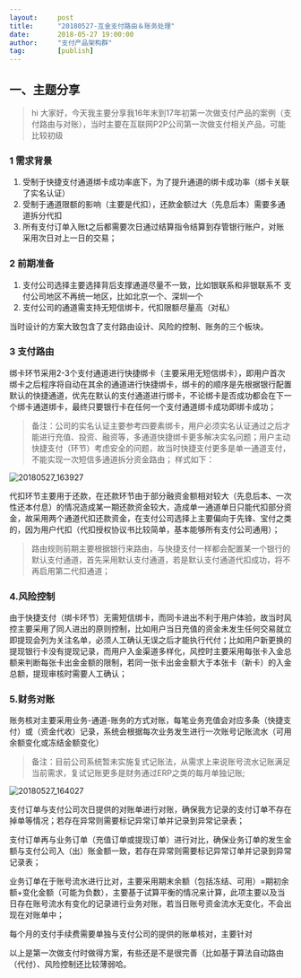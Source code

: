 ```yaml
---                                                                         
layout:     post                                            
title:      "20180527-互金支付路由＆账务处理"                                                                           
date:       2018-05-27 19:00:00                                                                           
author:     "支付产品架构群"                                      
tag:		[publish]                                
--- 
```


## 一、主题分享

> hi 大家好，今天我主要分享我16年末到17年初第一次做支付产品的案例（支付路由与对账），当时主要在互联网P2P公司第一次做支付相关产品，可能比较初级

### 1 需求背景  

1. 受制于快捷支付通道绑卡成功率底下，为了提升通道的绑卡成功率（绑卡关联了实名认证）  
2. 受制于通道限额的影响（主要是代扣），还款金额过大（先息后本）需要多通道拆分代扣  
3. 所有支付订单入账t之后都需要次日通过结算指令结算到存管银行账户，对账采用次日对上一日的交易；  

### 2 前期准备  

1. 支付公司选择主要选择背后支撑通道尽量不一致，比如银联系和非银联系不 支付公司地区不再统一地区，比如北京一个、深圳一个  
2. 支付公司的通道需支持无短信绑卡，代扣限额尽量高（对私）  

当时设计的方案大致包含了支付路由设计、风险的控制、账务的三个板块。 


### 3 支付路由  
 绑卡环节采用2-3个支付通道进行快捷绑卡（主要采用无短信绑卡），即用户首次绑卡之后程序将自动在其余的通道进行快捷绑卡，绑卡的的顺序是先根据银行配置默认的快捷通道，优先在默认的支付通道进行绑卡，不论绑卡是否成功都会在下一个绑卡通道绑卡，最终只要银行卡在任何一个支付通道绑卡成功即绑卡成功；

> 备注：公司的实名认证主要参考四要素绑卡，用户必须实名认证通过之后才能进行充值、投资、融资等，多通道快捷绑卡更多解决实名问题；用户主动快捷支付（环节）考虑安全的问题，故当时快捷支付更多是单一通道支付，不能实现一次短信多通道拆分资金路由；
样式如下：

![20180527_163927](http://static.cocolian.org/img/20180527_163927.png)   

代扣环节主要用于还款，在还款环节由于部分融资金额相对较大（先息后本、一次性还本付息）的情况造成某一期还款资金较大，造成单一通道单日只能代扣部分资金，故采用两个通道代扣还款资金，在支付公司选择上主要偏向于先锋、宝付之类的，因为用户代扣（代扣授权协议书比较简单，基本能够所有支付公司通用）； 

> 路由规则前期主要根据银行来路由，与快捷支付一样都会配置某一个银行的默认支付通道，首先采用默认支付通道，若是默认支付通道代扣成功，将不再启用第二代扣通道；

### 4.风险控制  

由于快捷支付（绑卡环节）无需短信绑卡，而同卡进出不利于用户体验，故当时风控主要采用了同人进出的原则控制，比如用户当日充值的资金未发生任何交易就立即提现会列为关注名单，必须人工确认无误之后才能执行代付；比如用户新更换的提现银行卡没有提现记录，而用户入金渠道多样化，风控时主要采用每张卡入金总额来判断每张卡出金金额的限制，若同一张卡出金金额大于本张卡（新卡）的入金总额，提现审核时需要人工确认；

### 5.财务对账  

账务核对主要采用业务-通道-账务的方式对账，每笔业务充值会对应多条（快捷支付）或（资金代收）记录，系统会根据每次业务发生进行一次账号记账流水（可用余额变化或冻结金额变化） 

> 备注：目前公司系统暂未实施复式记账法，从需求上来说账号流水记账满足当前需求，复试记账更多是财务通过ERP之类的每月单独记账;

![20180527_164027](http://static.cocolian.org/img/20180527_164027.png)  

支付订单与支付公司次日提供的对账单进行对账，确保我方记录的支付订单不存在掉单等情况；若存在异常则需要标记异常订单并记录到异常记录表；

支付订单再与业务订单（充值订单或提现订单）进行对比，确保业务订单的发生金额与支付公司入（出）账金额一致，若存在异常则需要标记异常订单并记录到异常记录表；

业务订单在于账号流水进行比对，主要采用期末余额（包括冻结、可用）=期初余额+变化金额（可能为负数），主要基于试算平衡的情况来计算，此项主要以及当日存在账号流水有变化的记录进行业务对账，若当日账号资金流水无变化，不会出现在对账单中；

每个月的支付手续费需要单独与支付公司的提供的账单核对，主要针对

以上是第一次做支付时做得方案，有些还是不是很完善（比如基于算法自动路由（代付）、风险控制还比较薄弱哈。

